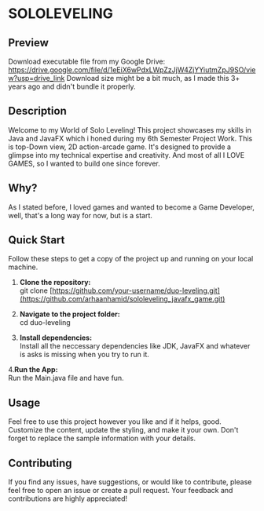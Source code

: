 # SOLOLEVELING

## Preview
Download executable file from my Google Drive: https://drive.google.com/file/d/1eEiX6wPdxLWpZzJjW4ZjYYiutmZpJ9SO/view?usp=drive_link
Download size might be a bit much, as I made this 3+ years ago and didn't bundle it properly.

## Description
Welcome to my World of Solo Leveling! This project showcases my skills in Java and JavaFX which i honed during my 6th Semester Project Work. This is top-Down view, 2D action-arcade game. It's designed to provide a glimpse into my technical expertise and creativity. And most of all I LOVE GAMES, so I wanted to build one since forever.

## Why?
As I stated before, I loved games and wanted to become a Game Developer, well, that's a long way for now, but is a start.

## Quick Start

Follow these steps to get a copy of the project up and running on your local machine.

1. **Clone the repository:**  
   git clone [https://github.com/your-username/duo-leveling.git](https://github.com/arhaanhamid/sololeveling_javafx_game.git)
   
3. **Navigate to the project folder:**  
   cd duo-leveling
   
5. **Install dependencies:**  
   Install all the neccessary dependencies like JDK, JavaFX and whatever is asks is missing when you try to run it.
   
4.**Run the App:**  
   Run the Main.java file and have fun.
   

## Usage
Feel free to use this project however you like and if it helps, good. Customize the content, update the styling, and make it your own. Don't forget to replace the sample information with your details.

## Contributing
If you find any issues, have suggestions, or would like to contribute, please feel free to open an issue or create a pull request. Your feedback and contributions are highly appreciated!
